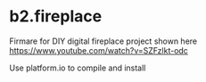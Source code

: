 # b2.fireplace

Firmare for DIY digital fireplace project shown here https://www.youtube.com/watch?v=SZFzlkt-odc

Use platform.io to compile and install
